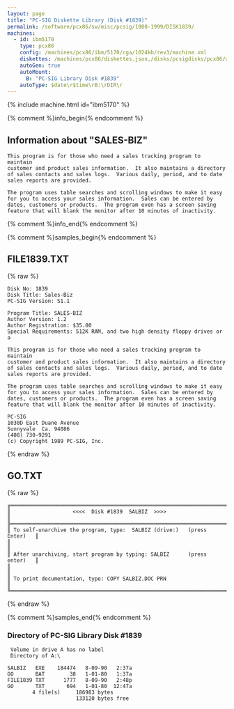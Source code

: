 ```yaml
---
layout: page
title: "PC-SIG Diskette Library (Disk #1839)"
permalink: /software/pcx86/sw/misc/pcsig/1000-1999/DISK1839/
machines:
  - id: ibm5170
    type: pcx86
    config: /machines/pcx86/ibm/5170/cga/1024kb/rev3/machine.xml
    diskettes: /machines/pcx86/diskettes.json,/disks/pcsigdisks/pcx86/diskettes.json
    autoGen: true
    autoMount:
      B: "PC-SIG Library Disk #1839"
    autoType: $date\r$time\rB:\rDIR\r
---
```


{% include machine.html id="ibm5170" %}

{% comment %}info_begin{% endcomment %}

## Information about "SALES-BIZ"

    This program is for those who need a sales tracking program to maintain
    customer and product sales information.  It also maintains a directory
    of sales contacts and sales logs.  Various daily, period, and to date
    sales reports are provided.
    
    The program uses table searches and scrolling windows to make it easy
    for you to access your sales information.  Sales can be entered by
    dates, customers or products.  The program even has a screen saving
    feature that will blank the monitor after 10 minutes of inactivity.
{% comment %}info_end{% endcomment %}

{% comment %}samples_begin{% endcomment %}

## FILE1839.TXT

{% raw %}
```
Disk No: 1839                                                           
Disk Title: Sales-Biz                                                   
PC-SIG Version: S1.1                                                    
                                                                        
Program Title: SALES-BIZ                                                
Author Version: 1.2                                                     
Author Registration: $35.00                                             
Special Requirements: 512K RAM, and two high density floppy drives or a 
                                                                        
This program is for those who need a sales tracking program to maintain 
customer and product sales information.  It also maintains a directory  
of sales contacts and sales logs.  Various daily, period, and to date   
sales reports are provided.                                             
                                                                        
The program uses table searches and scrolling windows to make it easy   
for you to access your sales information.  Sales can be entered by      
dates, customers or products.  The program even has a screen saving     
feature that will blank the monitor after 10 minutes of inactivity.     
                                                                        
PC-SIG                                                                  
1030D East Duane Avenue                                                 
Sunnyvale  Ca. 94086                                                    
(408) 730-9291                                                          
(c) Copyright 1989 PC-SIG, Inc.                                         
```
{% endraw %}

## GO.TXT

{% raw %}
```
╔═════════════════════════════════════════════════════════════════════════╗
║                    <<<<  Disk #1839  SALBIZ  >>>>                       ║
╠═════════════════════════════════════════════════════════════════════════╣
║ To self-unarchive the program, type:  SALBIZ (drive:)   (press Enter)   ║
║                                                                         ║
║ After unarchiving, start program by typing: SALBIZ      (press enter)   ║
║                                                                         ║
║ To print documentation, type: COPY SALBIZ.DOC PRN                       ║
╚═════════════════════════════════════════════════════════════════════════╝
```
{% endraw %}

{% comment %}samples_end{% endcomment %}

### Directory of PC-SIG Library Disk #1839

     Volume in drive A has no label
     Directory of A:\

    SALBIZ   EXE    184474   8-09-90   2:37a
    GO       BAT        38   1-01-80   1:37a
    FILE1839 TXT      1777   8-09-90   2:48p
    GO       TXT       694   1-01-80  12:47a
            4 file(s)     186983 bytes
                          133120 bytes free
